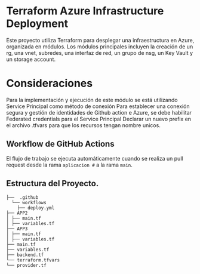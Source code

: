 # Terraform Azure Infrastructure Deployment

Este proyecto utiliza Terraform para desplegar una infraestructura en Azure, organizada en módulos.
Los módulos principales incluyen la creación de un rg, una vnet, subredes, una interfaz de red, un grupo de nsg, un Key Vault y un storage account.

# Consideraciones
Para la implementación y ejecución de este módulo se está utilizando Service Principal como método de conexión 
Para establecer una conexión segura y gestión de identidades de Github action e Azure, se debe habilitar Federated credentials para el Service Principal
Declarar un nuevo prefix en el archivo .tfvars para que los recursos tengan nombre unicos.

## Workflow de GitHub Actions
El flujo de trabajo se ejecuta automáticamente cuando se realiza un pull request desde la rama `aplicacion #` a la rama `main`.


## Estructura del Proyecto.
```plaintext
├──  .github
  └── workflows
    ├── deploy.yml
├── APP2
│ ├── main.tf
│ ├── variables.tf
├── APP3
│ ├── main.tf
│ ├── variables.tf
├── main.tf
├── variables.tf
├── backend.tf
└── terraform.tfvars
└── provider.tf